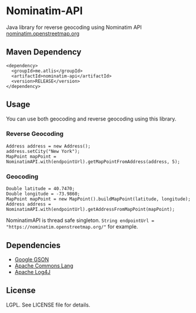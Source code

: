 # Nominatim-API
Java library for reverse geocoding using Nominatim API [nominatim.openstreetmap.org](https://nominatim.openstreetmap.org/)

## Maven Dependency
```
<dependency>
  <groupId>me.atlis</groupId>
  <artifactId>nominatim-api</artifactId>
  <version>RELEASE</version>
</dependency>
```

## Usage

You can use both geocoding and reverse geocoding using this library.

### Reverse Geocoding
```
Address address = new Address();
address.setCity("New York");
MapPoint mapPoint = NominatimAPI.with(endpointUrl).getMapPointFromAddress(address, 5);
```
### Geocoding
```
Double latitude = 40.7470;
Double longitude = -73.9860;
MapPoint mapPoint = new MapPoint().buildMapPoint(latitude, longitude);
Address address = NominatimAPI.with(endpointUrl).getAddressFromMapPoint(mapPoint);
```

NominatimAPI is thread safe singleton. ```String endpointUrl = "https://nominatim.openstreetmap.org/"``` for example.

## Dependencies

* [Google GSON](https://github.com/google/gson)
* [Apache Commons Lang](http://commons.apache.org/proper/commons-lang/)
* [Apache Log4J](http://logging.apache.org/log4j/2.x/)

## License

LGPL. See LICENSE file for details.


